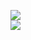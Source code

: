 [![](https://img.shields.io/badge/Made%20With-Github%20Spray-lightgrey.svg?style=for-the-badge&logo=github)](https://github.com/Annihil/github-spray#16604)  
[![](https://i.imgur.com/2DrTn0Z.gif)](https://github.com/Annihil/github-spray)